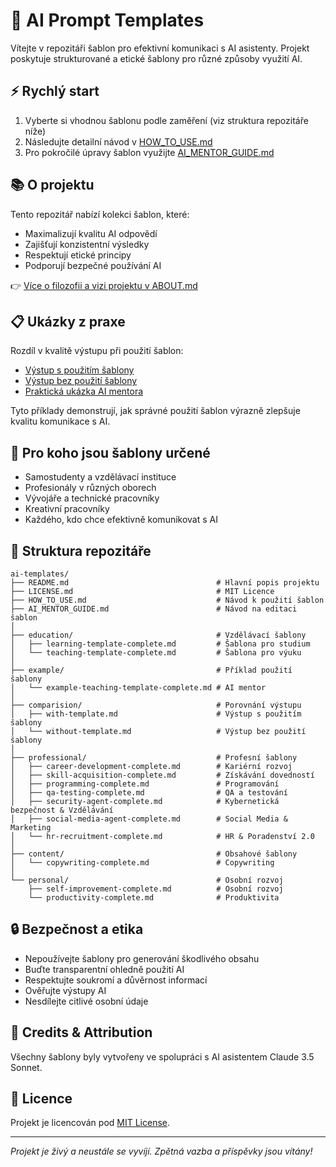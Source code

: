 # 🤖 AI Prompt Templates

Vítejte v repozitáři šablon pro efektivní komunikaci s AI asistenty. Projekt poskytuje strukturované a etické šablony pro různé způsoby využití AI.

## ⚡ Rychlý start

1. Vyberte si vhodnou šablonu podle zaměření (viz struktura repozitáře níže)
2. Následujte detailní návod v [HOW_TO_USE.md](./HOW_TO_USE.md)
3. Pro pokročilé úpravy šablon využijte [AI_MENTOR_GUIDE.md](./AI_MENTOR_GUIDE.md)

## 📚 O projektu

Tento repozitář nabízí kolekci šablon, které:
- Maximalizují kvalitu AI odpovědí
- Zajišťují konzistentní výsledky
- Respektují etické principy
- Podporují bezpečné používání AI

👉 [Více o filozofii a vizi projektu v ABOUT.md](./ABOUT.md)

## 📋 Ukázky z praxe

Rozdíl v kvalitě výstupu při použití šablon:
- [Výstup s použitím šablony](./comparision/with-template.md)
- [Výstup bez použití šablony](./comparision/without-template.md)
- [Praktická ukázka AI mentora](./example/example-teaching-template-complete.md)

Tyto příklady demonstrují, jak správné použití šablon výrazně zlepšuje kvalitu komunikace s AI.

## 👥 Pro koho jsou šablony určené

- Samostudenty a vzdělávací instituce
- Profesionály v různých oborech
- Vývojáře a technické pracovníky
- Kreativní pracovníky
- Každého, kdo chce efektivně komunikovat s AI

## 📂 Struktura repozitáře

```
ai-templates/
├── README.md                                 # Hlavní popis projektu
├── LICENSE.md                                # MIT Licence
├── HOW_TO_USE.md                             # Návod k použití šablon
├── AI_MENTOR_GUIDE.md                        # Návod na editaci šablon
│
├── education/                                # Vzdělávací šablony
│   ├── learning-template-complete.md         # Šablona pro studium
│   └── teaching-template-complete.md         # Šablona pro výuku
│
├── example/                                  # Příklad použití šablony
│   └── example-teaching-template-complete.md # AI mentor 
│
├── comparision/                              # Porovnání výstupu
│   ├── with-template.md                      # Výstup s použitím šablony
│   └── without-template.md                   # Výstup bez použití šablony
│
├── professional/                             # Profesní šablony
│   ├── career-development-complete.md        # Kariérní rozvoj
│   ├── skill-acquisition-complete.md         # Získávání dovedností
│   ├── programming-complete.md               # Programování
│   ├── qa-testing-complete.md                # QA a testování
│   ├── security-agent-complete.md            # Kybernetická bezpečnost & Vzdělávání
│   ├── social-media-agent-complete.md        # Social Media & Marketing
│   └── hr-recruitment-complete.md            # HR & Poradenství 2.0
│
├── content/                                  # Obsahové šablony
│   └── copywriting-complete.md               # Copywriting
│
└── personal/                                 # Osobní rozvoj
    ├── self-improvement-complete.md          # Osobní rozvoj
    └── productivity-complete.md              # Produktivita
```

## 🔒 Bezpečnost a etika

- Nepoužívejte šablony pro generování škodlivého obsahu
- Buďte transparentní ohledně použití AI
- Respektujte soukromí a důvěrnost informací
- Ověřujte výstupy AI
- Nesdílejte citlivé osobní údaje

## 🤖 Credits & Attribution

Všechny šablony byly vytvořeny ve spolupráci s AI asistentem Claude 3.5 Sonnet.

## 📜 Licence

Projekt je licencován pod [MIT License](./LICENSE.md).

---

*Projekt je živý a neustále se vyvíjí. Zpětná vazba a příspěvky jsou vítány!*
